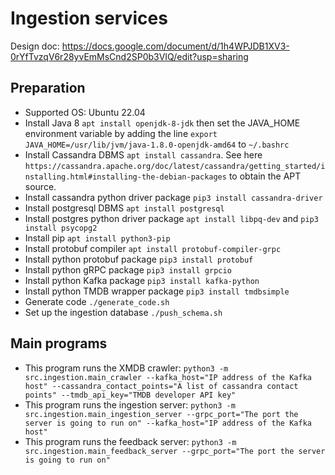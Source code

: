 # Ingestion services
Design doc: https://docs.google.com/document/d/1h4WPJDB1XV3-0rYfTvzqV6r28yvEmMsCnd2SP0b3VIQ/edit?usp=sharing

## Preparation
 - Supported OS: Ubuntu 22.04
 - Install Java 8 ```apt install openjdk-8-jdk``` then set the JAVA_HOME environment variable by adding the line ```export JAVA_HOME=/usr/lib/jvm/java-1.8.0-openjdk-amd64``` to ```~/.bashrc```
 - Install Cassandra DBMS ```apt install cassandra```. See here ```https://cassandra.apache.org/doc/latest/cassandra/getting_started/installing.html#installing-the-debian-packages``` to obtain the APT source.
 - Install cassandra python driver package ```pip3 install cassandra-driver```
 - Install postgresql DBMS ```apt install postgresql```
 - Install postgres python driver package ```apt install libpq-dev``` and ```pip3 install psycopg2```
 - Install pip ```apt install python3-pip```
 - Install protobuf compiler ```apt install protobuf-compiler-grpc```
 - Install python protobuf package ```pip3 install protobuf```
 - Install python gRPC package ```pip3 install grpcio```
 - Install python Kafka package ```pip3 install kafka-python```
 - Install python TMDB wrapper package ```pip3 install tmdbsimple```
 - Generate code ```./generate_code.sh ```
 - Set up the ingestion database ```./push_schema.sh```

## Main programs
 - This program runs the XMDB crawler: ```python3 -m src.ingestion.main_crawler --kafka_host="IP address of the Kafka host" --cassandra_contact_points="A list of cassandra contact points" --tmdb_api_key="TMDB developer API key"```
 - This program runs the ingestion server: ```python3 -m src.ingestion.main_ingestion_server --grpc_port="The port the server is going to run on" --kafka_host="IP address of the Kafka host"```
 - This program runs the feedback server: ```python3 -m src.ingestion.main_feedback_server --grpc_port="The port the server is going to run on"```
